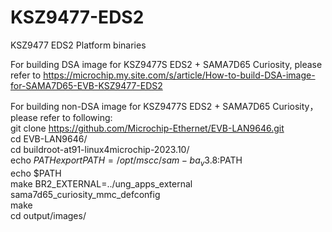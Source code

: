 # KSZ9477-EDS2
KSZ9477 EDS2 Platform binaries

For building DSA image for KSZ9477S EDS2 + SAMA7D65 Curiosity, please refer to https://microchip.my.site.com/s/article/How-to-build-DSA-image-for-SAMA7D65-EVB-KSZ9477-EDS2

For building non-DSA image for KSZ9477S EDS2 + SAMA7D65 Curiosity，please refer to following:  
git clone https://github.com/Microchip-Ethernet/EVB-LAN9646.git  
cd EVB-LAN9646/  
cd buildroot-at91-linux4microchip-2023.10/  
echo $PATH  
export PATH=/opt/mscc/sam-ba_v3.8:$PATH  
echo $PATH  
make BR2_EXTERNAL=../ung_apps_external sama7d65_curiosity_mmc_defconfig  
make  
cd output/images/  

